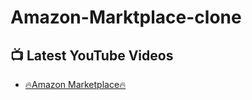 # Amazon-Marktplace-clone

 ## 📺 Latest YouTube Videos
<!-- YOUTUBE:START -->
- [🔥Amazon Marketplace🔥](https://www.youtube.com/playlist?list=PLl-Um_Xc4KnMTtiBPbJyOxRrQ8rAJEyf0)
<!-- YOUTUBE:END -->
